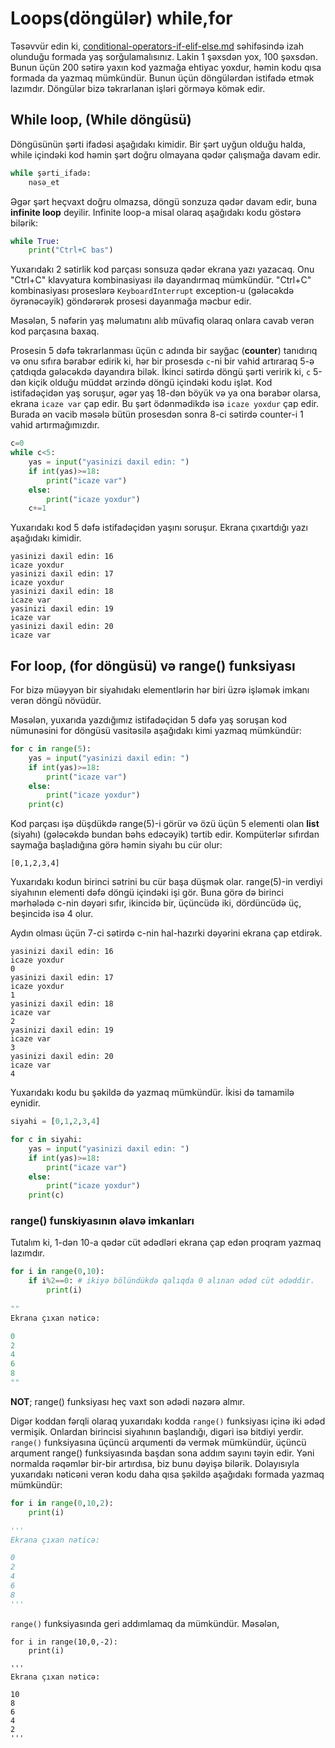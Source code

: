 # Loops(döngülər) while,for

Təsəvvür edin ki, [conditional-operators-if-elif-else.md](conditional-operators-if-elif-else.md "mention") səhifəsində izah olunduğu formada yaş sorğulamalısınız. Lakin 1 şəxsdən yox, 100 şəxsdən. Bunun üçün 200 sətirə yaxın kod yazmağa ehtiyac yoxdur, həmin kodu qısa formada da yazmaq mümkündür. Bunun üçün döngülərdən istifadə etmək lazımdır. Döngülər bizə təkrarlanan işləri görməyə kömək edir.

## While loop, (While döngüsü)

Döngüsünün şərti ifadəsi aşağıdakı kimidir. Bir şərt uyğun olduğu halda, while içindəki kod həmin şərt doğru olmayana qədər çalışmağa davam edir.

```python
while şərti_ifadə:
    nəsə_et
```

Əgər şərt heçvaxt doğru olmazsa, döngü sonzuza qədər davam edir, buna **infinite loop** deyilir. Infinite loop-a misal olaraq aşağıdakı kodu göstərə bilərik:

```python
while True:
    print("Ctrl+C bas")
```

Yuxarıdakı 2 sətirlik kod parçası sonsuza qədər ekrana yazı yazacaq. Onu "Ctrl+C" klavyatura kombinasiyası ilə dayandırmaq mümkündür. "Ctrl+C" kombinasiyası proseslərə `KeyboardInterrupt` exception-u (gələcəkdə öyrənəcəyik) göndərərək prosesi dayanmağa məcbur edir.

Məsələn, 5 nəfərin yaş məlumatını alıb müvafiq olaraq onlara cavab verən kod parçasına baxaq.

Prosesin 5 dəfə təkrarlanması üçün c adında bir sayğac (**counter**) tanıdırıq və onu sıfıra bərabər edirik ki, hər bir prosesdə `c`-ni bir vahid artıraraq 5-ə çatdıqda gələcəkdə dayandıra bilək. İkinci sətirdə döngü şərti veririk ki, `c` 5-dən kiçik olduğu müddət ərzində döngü içindəki kodu işlət. Kod istifadəçidən yaş soruşur, əgər yaş 18-dən böyük və ya ona bərabər olarsa, ekrana `icaze var` çap edir. Bu şərt ödənmədikdə isə `icaze yoxdur` çap edir. Burada ən vacib məsələ bütün prosesdən sonra 8-ci sətirdə counter-i 1 vahid artırmağımızdır.

```python
c=0
while c<5:
    yas = input("yasinizi daxil edin: ")
    if int(yas)>=18:
        print("icaze var")
    else:
        print("icaze yoxdur")
    c+=1
```

Yuxarıdakı kod 5 dəfə istifadəçidən yaşını soruşur. Ekrana çıxartdığı yazı aşağıdakı kimidir.

```
yasinizi daxil edin: 16
icaze yoxdur
yasinizi daxil edin: 17
icaze yoxdur
yasinizi daxil edin: 18
icaze var
yasinizi daxil edin: 19
icaze var
yasinizi daxil edin: 20
icaze var
```

## For loop, (for döngüsü) və range() funksiyası

For bizə müəyyən bir siyahıdakı elementlərin hər biri üzrə işləmək imkanı verən döngü növüdür.

Məsələn, yuxarıda yazdığımız istifadəçidən 5 dəfə yaş soruşan kod nümunəsini for döngüsü vasitəsilə aşağıdakı kimi yazmaq mümkündür:

```python
for c in range(5):
    yas = input("yasinizi daxil edin: ")
    if int(yas)>=18:
        print("icaze var")
    else:
        print("icaze yoxdur")
    print(c)
```

Kod parçası işə düşdükdə range(5)-i görür və özü üçün 5 elementi olan **list** (siyahı) (gələcəkdə bundan bəhs edəcəyik) tərtib edir. Kompüterlər sıfırdan saymağa başladığına görə həmin siyahı bu cür olur:

```
[0,1,2,3,4]
```

Yuxarıdakı kodun birinci sətrini bu cür başa düşmək olar. range(5)-in verdiyi siyahının elementi dəfə döngü içindəki işi gör. Buna görə də birinci mərhələdə c-nin dəyəri sıfır, ikincidə bir, üçüncüdə iki, dördüncüdə üç, beşincidə isə 4 olur.

Aydın olması üçün 7-ci sətirdə c-nin hal-hazırki dəyərini ekrana çap etdirək.

```
yasinizi daxil edin: 16
icaze yoxdur
0
yasinizi daxil edin: 17
icaze yoxdur
1
yasinizi daxil edin: 18
icaze var
2
yasinizi daxil edin: 19
icaze var
3
yasinizi daxil edin: 20
icaze var
4
```

Yuxarıdakı kodu bu şəkildə də yazmaq mümkündür. İkisi də tamamilə eynidir.

```python
siyahi = [0,1,2,3,4]

for c in siyahi:
    yas = input("yasinizi daxil edin: ")
    if int(yas)>=18:
        print("icaze var")
    else:
        print("icaze yoxdur")
    print(c)
```

### range() funskiyasının əlavə imkanları

Tutalım ki, 1-dən 10-a qədər cüt ədədləri ekrana çap edən proqram yazmaq lazımdır.

```python
for i in range(0,10):
    if i%2==0: # ikiyə bölündükdə qalıqda 0 alınan ədəd cüt ədəddir.
        print(i)
        
""
Ekrana çıxan nəticə:

0
2
4
6
8
""
```

**NOT**; range() funksiyası heç vaxt son ədədi nəzərə almır.

Digər koddan fərqli olaraq yuxarıdakı kodda `range()` funksiyası içinə iki ədəd vermişik. Onlardan birincisi siyahının başlandığı, digəri isə bitdiyi yerdir. `range()` funksiyasına üçüncü arqumenti də vermək mümkündür, üçüncü arqument range() funksiyasında başdan sona addım sayını təyin edir. Yəni normalda rəqəmlər bir-bir artırdısa, biz bunu dəyişə bilərik. Dolayısıyla yuxarıdakı nəticəni verən kodu daha qısa şəkildə aşağıdakı formada yazmaq mümkündür:

```python
for i in range(0,10,2):
    print(i)

''' 
Ekrana çıxan nəticə:

0
2
4
6
8
'''
```

`range()` funksiyasında geri addımlamaq da mümkündür. Məsələn,

```
for i in range(10,0,-2):
    print(i)

''' 
Ekrana çıxan nəticə:

10
8
6
4
2
'''
```
